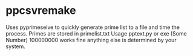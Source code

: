 # ppcsvremake
Uses pyprimeseive to quickly generate prime list to a file and time the process. Primes are stored in primelist.txt
Usage pptext.py or exe (Some Number) 100000000 works fine anything else is determined by your system.
